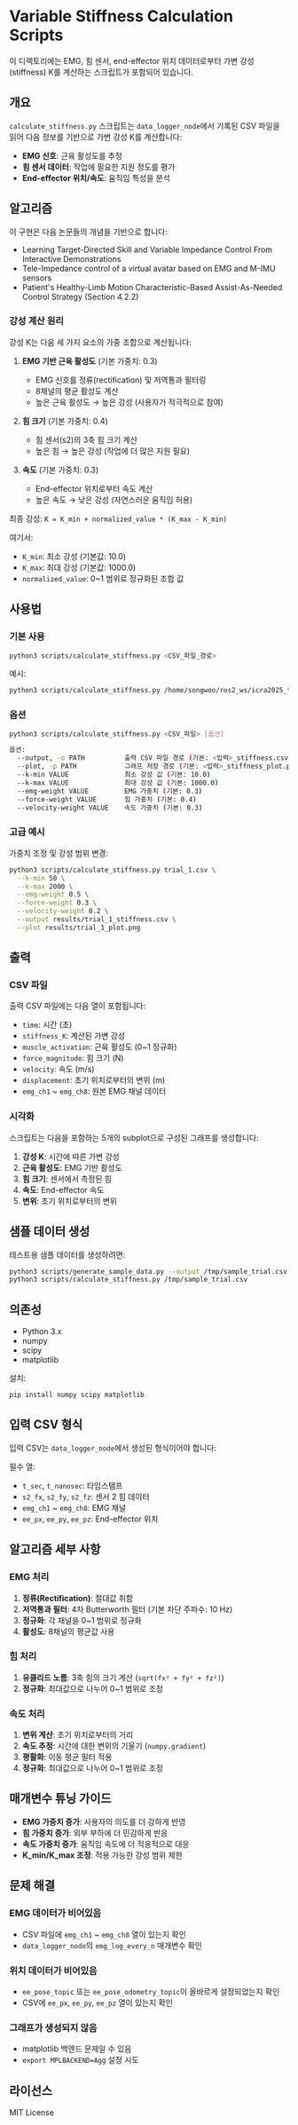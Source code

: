 # Variable Stiffness Calculation Scripts

이 디렉토리에는 EMG, 힘 센서, end-effector 위치 데이터로부터 가변 강성(stiffness) K를 계산하는 스크립트가 포함되어 있습니다.

## 개요

`calculate_stiffness.py` 스크립트는 `data_logger_node`에서 기록된 CSV 파일을 읽어 다음 정보를 기반으로 가변 강성 K를 계산합니다:

- **EMG 신호**: 근육 활성도를 추정
- **힘 센서 데이터**: 작업에 필요한 지원 정도를 평가
- **End-effector 위치/속도**: 움직임 특성을 분석

## 알고리즘

이 구현은 다음 논문들의 개념을 기반으로 합니다:
- Learning Target-Directed Skill and Variable Impedance Control From Interactive Demonstrations
- Tele-Impedance control of a virtual avatar based on EMG and M-IMU sensors
- Patient's Healthy-Limb Motion Characteristic-Based Assist-As-Needed Control Strategy (Section 4.2.2)

### 강성 계산 원리

강성 K는 다음 세 가지 요소의 가중 조합으로 계산됩니다:

1. **EMG 기반 근육 활성도** (기본 가중치: 0.3)
   - EMG 신호를 정류(rectification) 및 저역통과 필터링
   - 8채널의 평균 활성도 계산
   - 높은 근육 활성도 → 높은 강성 (사용자가 적극적으로 참여)

2. **힘 크기** (기본 가중치: 0.4)
   - 힘 센서(s2)의 3축 힘 크기 계산
   - 높은 힘 → 높은 강성 (작업에 더 많은 지원 필요)

3. **속도** (기본 가중치: 0.3)
   - End-effector 위치로부터 속도 계산
   - 높은 속도 → 낮은 강성 (자연스러운 움직임 허용)

최종 강성: `K = K_min + normalized_value * (K_max - K_min)`

여기서:
- `K_min`: 최소 강성 (기본값: 10.0)
- `K_max`: 최대 강성 (기본값: 1000.0)
- `normalized_value`: 0~1 범위로 정규화된 조합 값

## 사용법

### 기본 사용

```bash
python3 scripts/calculate_stiffness.py <CSV_파일_경로>
```

예시:
```bash
python3 scripts/calculate_stiffness.py /home/songwoo/ros2_ws/icra2025_twofinger/outputs/logs/20250929/trial_1.csv
```

### 옵션

```bash
python3 scripts/calculate_stiffness.py <CSV_파일> [옵션]

옵션:
  --output, -o PATH          출력 CSV 파일 경로 (기본: <입력>_stiffness.csv)
  --plot, -p PATH            그래프 저장 경로 (기본: <입력>_stiffness_plot.png)
  --k-min VALUE              최소 강성 값 (기본: 10.0)
  --k-max VALUE              최대 강성 값 (기본: 1000.0)
  --emg-weight VALUE         EMG 가중치 (기본: 0.3)
  --force-weight VALUE       힘 가중치 (기본: 0.4)
  --velocity-weight VALUE    속도 가중치 (기본: 0.3)
```

### 고급 예시

가중치 조정 및 강성 범위 변경:
```bash
python3 scripts/calculate_stiffness.py trial_1.csv \
  --k-min 50 \
  --k-max 2000 \
  --emg-weight 0.5 \
  --force-weight 0.3 \
  --velocity-weight 0.2 \
  --output results/trial_1_stiffness.csv \
  --plot results/trial_1_plot.png
```

## 출력

### CSV 파일

출력 CSV 파일에는 다음 열이 포함됩니다:

- `time`: 시간 (초)
- `stiffness_K`: 계산된 가변 강성
- `muscle_activation`: 근육 활성도 (0~1 정규화)
- `force_magnitude`: 힘 크기 (N)
- `velocity`: 속도 (m/s)
- `displacement`: 초기 위치로부터의 변위 (m)
- `emg_ch1` ~ `emg_ch8`: 원본 EMG 채널 데이터

### 시각화

스크립트는 다음을 포함하는 5개의 subplot으로 구성된 그래프를 생성합니다:

1. **강성 K**: 시간에 따른 가변 강성
2. **근육 활성도**: EMG 기반 활성도
3. **힘 크기**: 센서에서 측정된 힘
4. **속도**: End-effector 속도
5. **변위**: 초기 위치로부터의 변위

## 샘플 데이터 생성

테스트용 샘플 데이터를 생성하려면:

```bash
python3 scripts/generate_sample_data.py --output /tmp/sample_trial.csv --duration 10 --rate 100
python3 scripts/calculate_stiffness.py /tmp/sample_trial.csv
```

## 의존성

- Python 3.x
- numpy
- scipy
- matplotlib

설치:
```bash
pip install numpy scipy matplotlib
```

## 입력 CSV 형식

입력 CSV는 `data_logger_node`에서 생성된 형식이어야 합니다:

필수 열:
- `t_sec`, `t_nanosec`: 타임스탬프
- `s2_fx`, `s2_fy`, `s2_fz`: 센서 2 힘 데이터
- `emg_ch1` ~ `emg_ch8`: EMG 채널
- `ee_px`, `ee_py`, `ee_pz`: End-effector 위치

## 알고리즘 세부 사항

### EMG 처리
1. **정류(Rectification)**: 절대값 취함
2. **저역통과 필터**: 4차 Butterworth 필터 (기본 차단 주파수: 10 Hz)
3. **정규화**: 각 채널을 0~1 범위로 정규화
4. **활성도**: 8채널의 평균값 사용

### 힘 처리
1. **유클리드 노름**: 3축 힘의 크기 계산 (`sqrt(fx² + fy² + fz²)`)
2. **정규화**: 최대값으로 나누어 0~1 범위로 조정

### 속도 처리
1. **변위 계산**: 초기 위치로부터의 거리
2. **속도 추정**: 시간에 대한 변위의 기울기 (`numpy.gradient`)
3. **평활화**: 이동 평균 필터 적용
4. **정규화**: 최대값으로 나누어 0~1 범위로 조정

## 매개변수 튜닝 가이드

- **EMG 가중치 증가**: 사용자의 의도를 더 강하게 반영
- **힘 가중치 증가**: 외부 부하에 더 민감하게 반응
- **속도 가중치 증가**: 움직임 속도에 더 적응적으로 대응
- **K_min/K_max 조정**: 적용 가능한 강성 범위 제한

## 문제 해결

### EMG 데이터가 비어있음
- CSV 파일에 `emg_ch1` ~ `emg_ch8` 열이 있는지 확인
- `data_logger_node`의 `emg_log_every_n` 매개변수 확인

### 위치 데이터가 비어있음
- `ee_pose_topic` 또는 `ee_pose_odometry_topic`이 올바르게 설정되었는지 확인
- CSV에 `ee_px`, `ee_py`, `ee_pz` 열이 있는지 확인

### 그래프가 생성되지 않음
- matplotlib 백엔드 문제일 수 있음
- `export MPLBACKEND=Agg` 설정 시도

## 라이선스

MIT License
